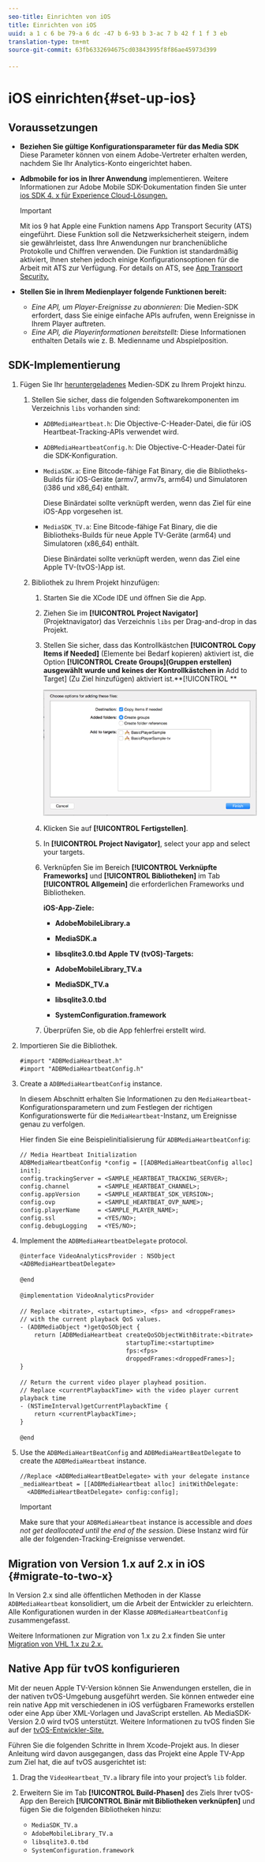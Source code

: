 ```yaml
---
seo-title: Einrichten von iOS
title: Einrichten von iOS
uuid: a 1 c 6 be 79-a 6 dc -47 b 6-93 b 3-ac 7 b 42 f 1 f 3 eb
translation-type: tm+mt
source-git-commit: 63fb6332694675cd03843995f8f86ae45973d399

---
```



# iOS einrichten{#set-up-ios}

## Voraussetzungen

* **Beziehen Sie gültige Konfigurationsparameter für das Media SDK**
Diese Parameter können von einem Adobe-Vertreter erhalten werden, nachdem Sie Ihr Analytics-Konto eingerichtet haben.
* **Adbmobile for ios in Ihrer Anwendung**
implementieren. Weitere Informationen zur Adobe Mobile SDK-Dokumentation finden Sie unter [ios SDK 4. x für Experience Cloud-Lösungen.](https://marketing.adobe.com/resources/help/en_US/mobile/ios/)

   >[!IMPORTANT]
   >
   >Mit ios 9 hat Apple eine Funktion namens App Transport Security (ATS) eingeführt. Diese Funktion soll die Netzwerksicherheit steigern, indem sie gewährleistet, dass Ihre Anwendungen nur branchenübliche Protokolle und Chiffren verwenden. Die Funktion ist standardmäßig aktiviert, Ihnen stehen jedoch einige Konfigurationsoptionen für die Arbeit mit ATS zur Verfügung. For details on ATS, see [App Transport Security.](https://marketing.adobe.com/resources/help/en_US/mobile/ios/app_transport_security.html)

* **Stellen Sie in Ihrem Medienplayer folgende Funktionen bereit:**

   * _Eine API, um Player-Ereignisse zu abonnieren:_ Die Medien-SDK erfordert, dass Sie einige einfache APIs aufrufen, wenn Ereignisse in Ihrem Player auftreten.
   * _Eine API, die Playerinformationen bereitstellt:_ Diese Informationen enthalten Details wie z. B. Medienname und Abspielposition.

## SDK-Implementierung

1. Fügen Sie Ihr [heruntergeladenes](../../sdk-implement/download-sdks.md#section_551A10AD7880426BB29AE52482BB4211) Medien-SDK zu Ihrem Projekt hinzu.

   1. Stellen Sie sicher, dass die folgenden Softwarekomponenten im Verzeichnis `libs` vorhanden sind:

      * `ADBMediaHeartbeat.h`: Die Objective-C-Header-Datei, die für iOS Heartbeat-Tracking-APIs verwendet wird.
      * `ADBMediaHeartbeatConfig.h`: Die Objective-C-Header-Datei für die SDK-Konfiguration.
      * `MediaSDK.a`: Eine Bitcode-fähige Fat Binary, die die Bibliotheks-Builds für iOS-Geräte (armv7, armv7s, arm64) und Simulatoren (i386 und x86_64) enthält.

         Diese Binärdatei sollte verknüpft werden, wenn das Ziel für eine iOS-App vorgesehen ist.

      * `MediaSDK_TV.a`: Eine Bitcode-fähige Fat Binary, die die Bibliotheks-Builds für neue Apple TV-Geräte (arm64) und Simulatoren (x86_64) enthält.

         Diese Binärdatei sollte verknüpft werden, wenn das Ziel eine Apple TV-(tvOS-)App ist.
   1. Bibliothek zu Ihrem Projekt hinzufügen:

      1. Starten Sie die XCode IDE und öffnen Sie die App.
      1. Ziehen Sie im **[!UICONTROL Project Navigator]** (Projektnavigator) das Verzeichnis `libs` per Drag-and-drop in das Projekt.

      1. Stellen Sie sicher, dass das Kontrollkästchen **[!UICONTROL Copy Items if Needed]** (Elemente bei Bedarf kopieren) aktiviert ist, die Option **[!UICONTROL Create Groups](Gruppen erstellen) ausgewählt wurde und keines der Kontrollkästchen in** Add to Target] (Zu Ziel hinzufügen) aktiviert ist.**[!UICONTROL **

         ![](assets/choose-options_ios.png)

      1. Klicken Sie auf **[!UICONTROL Fertigstellen]**.
      1. In **[!UICONTROL Project Navigator]**, select your app and select your targets.
      1. Verknüpfen Sie im Bereich **[!UICONTROL Verknüpfte Frameworks]** und **[!UICONTROL Bibliotheken]** im Tab **[!UICONTROL Allgemein]** die erforderlichen Frameworks und Bibliotheken.

         **iOS-App-Ziele:**

         * **AdobeMobileLibrary.a**
         * **MediaSDK.a**
         * **libsqlite3.0.tbd**
         **Apple TV (tvOS)-Targets:**

         * **AdobeMobileLibrary_TV.a**
         * **MediaSDK_TV.a**
         * **libsqlite3.0.tbd**
         * **SystemConfiguration.framework**
      1. Überprüfen Sie, ob die App fehlerfrei erstellt wird.




1. Importieren Sie die Bibliothek.

   ```
   #import "ADBMediaHeartbeat.h" 
   #import "ADBMediaHeartbeatConfig.h" 
   ```

1. Create a `ADBMediaHeartbeatConfig` instance.

   In diesem Abschnitt erhalten Sie Informationen zu den `MediaHeartbeat`-Konfigurationsparametern und zum Festlegen der richtigen Konfigurationswerte für die `MediaHeartbeat`-Instanz, um Ereignisse genau zu verfolgen.

   Hier finden Sie eine Beispielinitialisierung für `ADBMediaHeartbeatConfig`:

   ```
   // Media Heartbeat Initialization 
   ADBMediaHeartbeatConfig *config = [[ADBMediaHeartbeatConfig alloc] init]; 
   config.trackingServer = <SAMPLE_HEARTBEAT_TRACKING_SERVER>; 
   config.channel        = <SAMPLE_HEARTBEAT_CHANNEL>; 
   config.appVersion     = <SAMPLE_HEARTBEAT_SDK_VERSION>; 
   config.ovp            = <SAMPLE_HEARTBEAT_OVP_NAME>; 
   config.playerName     = <SAMPLE_PLAYER_NAME>; 
   config.ssl            = <YES/NO>; 
   config.debugLogging   = <YES/NO>; 
   ```

1. Implement the `ADBMediaHeartbeatDelegate` protocol.

   ```
   @interface VideoAnalyticsProvider : NSObject <ADBMediaHeartbeatDelegate> 
   
   @end 
   
   @implementation VideoAnalyticsProvider 
   
   // Replace <bitrate>, <startuptime>, <fps> and <droppeFrames>  
   // with the current playback QoS values. 
   - (ADBMediaObject *)getQoSObject { 
       return [ADBMediaHeartbeat createQoSObjectWithBitrate:<bitrate>  
                                 startupTime:<startuptime>   
                                 fps:<fps>  
                                 droppedFrames:<droppedFrames>]; 
   } 
   
   // Return the current video player playhead position. 
   // Replace <currentPlaybackTime> with the video player current playback time 
   - (NSTimeInterval)getCurrentPlaybackTime { 
       return <currentPlaybackTime>; 
   } 
   
   @end
   ```

1. Use the `ADBMediaHeartBeatConfig` and `ADBMediaHeartBeatDelegate` to create the `ADBMediaHeartbeat` instance.

   ```
   //Replace <ADBMediaHeartBeatDelegate> with your delegate instance 
   _mediaHeartbeat = [[ADBMediaHeartbeat alloc] initWithDelegate: 
     <ADBMediaHeartBeatDelegate> config:config];
   ```

   >[!IMPORTANT]
   >
   >Make sure that your `ADBMediaHeartbeat` instance is accessible and *does not get deallocated until the end of the session*. Diese Instanz wird für alle der folgenden-Tracking-Ereignisse verwendet.

## Migration von Version 1.x auf 2.x in iOS {#migrate-to-two-x}

In Version 2.x sind alle öffentlichen Methoden in der Klasse `ADBMediaHeartbeat` konsolidiert, um die Arbeit der Entwickler zu erleichtern. Alle Konfigurationen wurden in der Klasse `ADBMediaHeartbeatConfig` zusammengefasst.

Weitere Informationen zur Migration von 1.x zu 2.x finden Sie unter [Migration von VHL 1.x zu 2.x.](../../sdk-implement/va-1x-to-2x/mig-1x-2x-overview.md)

## Native App für tvOS konfigurieren

Mit der neuen Apple TV-Version können Sie Anwendungen erstellen, die in der nativen tvOS-Umgebung ausgeführt werden. Sie können entweder eine rein native App mit verschiedenen in iOS verfügbaren Frameworks erstellen oder eine App über XML-Vorlagen und JavaScript erstellen. Ab MediaSDK-Version 2.0 wird tvOS unterstützt. Weitere Informationen zu tvOS finden Sie auf der [tvOS-Entwickler-Site.](https://developer.apple.com/tvos/documentation/)

Führen Sie die folgenden Schritte in Ihrem Xcode-Projekt aus. In dieser Anleitung wird davon ausgegangen, dass das Projekt eine Apple TV-App zum Ziel hat, die auf tvOS ausgerichtet ist:

1. Drag the `VideoHeartbeat_TV.a` library file into your project’s `lib` folder.

1. Erweitern Sie im Tab **[!UICONTROL Build-Phasen]** des Ziels Ihrer tvOS-App den Bereich **[!UICONTROL Binär mit Bibliotheken verknüpfen]** und fügen Sie die folgenden Bibliotheken hinzu:

   * `MediaSDK_TV.a`
   * `AdobeMobileLibrary_TV.a`
   * `libsqlite3.0.tbd`
   * `SystemConfiguration.framework`

